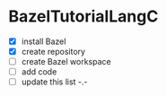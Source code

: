 # BazelTutorialLangC
- [x] install Bazel
- [x] create repository
- [ ] create Bazel workspace
- [ ] add code
- [ ] update this list -.-
